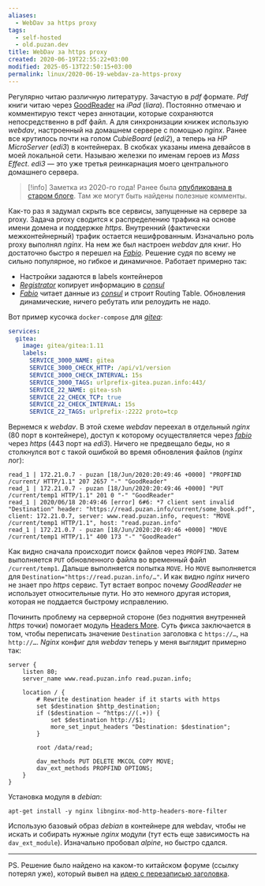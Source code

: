 ```yaml
---
aliases:
  - WebDav за https proxy
tags:
  - self-hosted
  - old.puzan.dev
title: WebDav за https proxy
created: 2020-06-19T22:55:22+03:00
modified: 2025-05-13T22:50:15+03:00
permalink: linux/2020-06-19-webdav-za-https-proxy
---
```


Регулярно читаю различную литературу. Зачастую в _pdf_ формате. _Pdf_ книги читаю через [GoodReader](https://www.goodreader.com) на _iPad_ (_liara_). Постоянно отмечаю и комментирую текст через аннотации, которые сохраняются непосредственно в pdf файл. А для синхронизации книжек использую _webdav_, настроенный на домашнем сервере с помощью _nginx_. Ранее все крутилось почти на голом _CubieBoard_ (_edi2_), а теперь на _HP MicroServer_ (_edi3_) в контейнерах. В скобках указаны имена девайсов в моей локальной сети. Называю железки по именам героев из _Mass Effect_. _edi3_ — это уже третья реинкарнация моего центрального домашнего сервера.

> [!info]
> Заметка из 2020-го года! Ранее была [опубликована в старом блоге](https://old.puzan.dev/linux/2020-06-19-webdav-za-https-proxy.html). Там же могут быть найдены полезные комменты.

Как-то раз я задумал скрыть все сервисы, запущенные на сервере за proxy. Задача proxy сводится к распределению трафика на основе имени домена и поддержке _https_. Внутренний (фактически межконтейнерный) трафик остается нешифрованным. Изначально роль proxy выполнял _nginx_. На нем же был настроен _webdav_ для книг. Но достаточно быстро я перешел на [_Fabio_][fabio]. Решение судя по всему не сильно популярное, но гибкое и динамичное. Работает примерно так:

- Настройки задаются в labels контейнеров
- [*Registrator*](https://github.com/gliderlabs/registrator) копирует информацию в [_consul_][consul]
- [_Fabio_][fabio] читает данные из [_consul_][consul] и строит Routing Table. Обновления динамические, ничего ребутать или релоудить не надо.

Вот пример кусочка `docker-compose` для [*gitea*](https://gitea.io):

```yml
services:
  gitea:
    image: gitea/gitea:1.11
    labels:
      SERVICE_3000_NAME: gitea
      SERVICE_3000_CHECK_HTTP: /api/v1/version
      SERVICE_3000_CHECK_INTERVAL: 15s
      SERVICE_3000_TAGS: urlprefix-gitea.puzan.info:443/
      SERVICE_22_NAME: gitea-ssh
      SERVICE_22_CHECK_TCP: true
      SERVICE_22_CHECK_INTERVAL: 15s
      SERVICE_22_TAGS: urlprefix-:2222 proto=tcp
```

Вернемся к _webdav_. В этой схеме _webdav_ переехал в отдельный _nginx_ (80 порт в контейнере), доступ к которому осуществляется через [_fabio_][fabio] через _https_ (443 порт на _edi3_). Ничего не предвещало беды, но я столкнулся вот с такой ошибкой во время обновления файлов (_nginx_ лог):

```
read_1 | 172.21.0.7 - puzan [18/Jun/2020:20:49:46 +0000] "PROPFIND /current/ HTTP/1.1" 207 2657 "-" "GoodReader"
read_1 | 172.21.0.7 - puzan [18/Jun/2020:20:49:46 +0000] "PUT /current/temp1 HTTP/1.1" 201 0 "-" "GoodReader"
read_1 | 2020/06/18 20:49:46 [error] 6#6: *7 client sent invalid "Destination" header: "https://read.puzan.info/current/some_book.pdf", client: 172.21.0.7, server: www.read.puzan.info, request: "MOVE /current/temp1 HTTP/1.1", host: "read.puzan.info"
read_1 | 172.21.0.7 - puzan [18/Jun/2020:20:49:46 +0000] "MOVE /current/temp1 HTTP/1.1" 400 173 "-" "GoodReader"
```

Как видно сначала происходит поиск файлов через `PROPFIND`. Затем выполняется `PUT` обновленного файла во временный файл `/current/temp1`. Дальше выполняется попытка `MOVE`. Но `MOVE` выполняется для `Destination="https://read.puzan.info/…"`. И как видно _nginx_ ничего не знает про _https_ сервис. Тут встает вопрос почему _GoodReader_ не использует относительные пути. Но это немного другая история, которая не поддается быстрому исправлению.

Починить проблему на серверной стороне (без поднятия внутренней _https_ точки) помогает модуль [Headers More](https://www.nginx.com/resources/wiki/modules/headers_more/). Суть фикса заключается в том, чтобы переписать значение `Destination` заголовка c `https://…`, на `http://…`. _Nginx_ конфиг для _webdav_ теперь у меня выглядит примерно так:

```nginx
server {
    listen 80;
    server_name www.read.puzan.info read.puzan.info;

    location / {
        # Rewrite destination header if it starts with https
        set $destination $http_destination;
        if ($destination ~ ^https://(.+)) {
            set $destination http://$1;
            more_set_input_headers "Destination: $destination";
        }

        root /data/read;

        dav_methods PUT DELETE MKCOL COPY MOVE;
        dav_ext_methods PROPFIND OPTIONS;
    }
}
```

Установка модуля в _debian_:

```
apt-get install -y nginx libnginx-mod-http-headers-more-filter
```

Использую базовый образ _debian_ в контейнере для webdav, чтобы не искать и собирать нужные _nginx_ модули (тут есть еще зависимость на `dav_ext_module`). Изначально пробовал _alpine_, но быстро сдался.

---

PS. Решение было найдено на каком-то китайском форуме (ссылку потерял уже), который вывел на [идею с перезаписью заголовка](https://serverfault.com/questions/901325/how-to-rewrite-webdav-http-destination-request-header-on-nginx).

[fabio]: https://fabiolb.net
[consul]: https://www.consul.io
